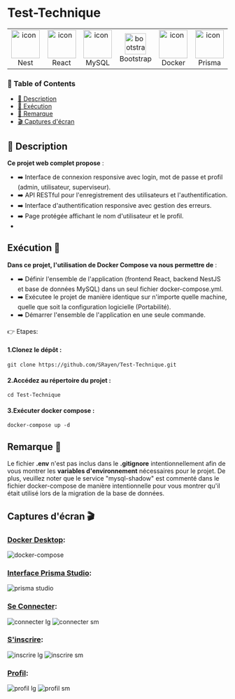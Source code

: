 # Test-Technique
<table align="center">
<tr>
    <td align="center" width="96">
        <img src="https://www.vectorlogo.zone/logos/nestjs/nestjs-icon.svg" alt="icon" width="65" height="65" />
      <br>Nest
    </td>
    <td align="center" width="96">
        <img src="https://techstack-generator.vercel.app/react-icon.svg" alt="icon" width="65" height="65" />
      <br>React
    </td>
<td align="center" width="96">
        <img src="https://techstack-generator.vercel.app/mysql-icon.svg" alt="icon" width="65" height="65" />
      <br>MySQL
    </td>
    <td align="center"  width="96">
        <img src="https://skillicons.dev/icons?i=bootstrap" width="48" height="48" alt="bootstrap" />
      <br>Bootstrap
    </td>
    <td align="center" width="96">
      <a href="#macropower-tech">
        <img src="https://techstack-generator.vercel.app/docker-icon.svg" alt="icon" width="65" height="65" />
      </a>
      <br>Docker
    </td>
     <td align="center" width="96">
      <a href="#macropower-tech">
        <img src="https://cdn.worldvectorlogo.com/logos/prisma-2.svg" alt="icon" width="65" height="65" />
      </a>
      <br>Prisma
    </td>

  </tr>
  </table>

  ### 📑 Table of Contents
- [📘 Description](#description)
- [🧩 Exécution](#excution)
- [🚀 Remarque](#remarque)
- [🎬 Captures d'écran](#captures)
  
## 📘 Description <a name="description"></a>
 **Ce projet web complet propose** :

* ➡️ Interface de connexion responsive avec login, mot de passe et profil (admin, utilisateur, superviseur).
* ➡️ API RESTful pour l'enregistrement des utilisateurs et l'authentification.
* ➡️ Interface d'authentification responsive avec gestion des erreurs.
* ➡️ Page protégée affichant le nom d'utilisateur et le profil.
* 
## Exécution 🧩 <a name="excution"></a>

**Dans ce projet, l'utilisation de Docker Compose va nous permettre de** :
* ➡️ Définir l'ensemble de l'application (frontend React, backend NestJS et base de données MySQL) dans un seul fichier docker-compose.yml.
* ➡️ Exécutee le projet de manière identique sur n'importe quelle machine, quelle que soit la configuration logicielle (Portabilité).
* ➡️ Démarrer l'ensemble de l'application en une seule commande.
  
 👉 Etapes:
  #### 1.Clonez le dépôt :
  ```
git clone https://github.com/SRayen/Test-Technique.git
```

  #### 2.Accédez au répertoire du projet :
  ```
cd Test-Technique
```
  #### 3.Exécuter docker compose :
  ```
docker-compose up -d
```
##  Remarque  🔴 <a name="remarque"></a>
Le fichier **.env** n'est pas inclus dans le **.gitignore** intentionnellement afin de vous montrer les **variables d'environnement** nécessaires pour le projet. De plus, veuillez noter que le service "mysql-shadow" est commenté dans le fichier docker-compose de manière intentionnelle pour vous montrer qu'il était utilisé lors de la migration de la base de données.

##  Captures d'écran 🎬 <a name="captures"></a>
### <ins>Docker Desktop</ins>:
![docker-compose](https://github.com/SRayen/Test-Technique/assets/13922445/57f3f658-cac9-4a3e-9f2f-2cd0ddb2db0b)

### <ins>Interface Prisma Studio</ins>:
  ![prisma studio](https://github.com/SRayen/Test-Technique/assets/13922445/6b2aad9c-f76b-4f4d-9119-549458f859aa)

  ### <ins>Se Connecter</ins>:
  ![connecter lg](https://github.com/SRayen/Test-Technique/assets/13922445/140389eb-8e1a-49bd-bd7d-1338091eacde)
![connecter sm](https://github.com/SRayen/Test-Technique/assets/13922445/8e831481-79ec-4705-aa4d-b69c8c78be64)

  ### <ins>S'inscrire</ins>:
  ![inscrire lg](https://github.com/SRayen/Test-Technique/assets/13922445/feec67bf-bb6b-4b98-be22-0712e5a2b8df)
![inscrire sm](https://github.com/SRayen/Test-Technique/assets/13922445/5dc065d3-df8a-40c9-a92b-9b300c4ac609)

  ### <ins>Profil</ins>:
  ![profil lg](https://github.com/SRayen/Test-Technique/assets/13922445/b3a3fc8e-af58-4a20-bcdd-8782b014db62)
![profil sm](https://github.com/SRayen/Test-Technique/assets/13922445/2e33e408-5d0c-438b-954b-0625d8fe3969)






  

